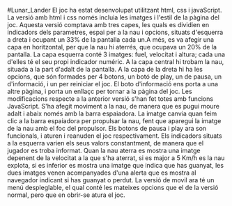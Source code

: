 #Lunar_Lander
El joc ha estat desenvolupat utilitzant html, css i javaScript.
La versió amb html i css només incluia les imatges i l'estil de la pàgina del joc.
Aquesta versió comptava amb tres capes, les quals es dividien en indicadors dels parametres, espai per a la nau i opcions, situats d'esquerra a dreta i ocupant un 33% de la pantalla cada un.A més, es va afegir una capa en horitzontal, per que la nau hi aterrés, que ocupava un 20% de la pantalla.
La capa esquerra conté 3 imatges: fuel, velocitat i altura; cada una d'elles té el seu propi indicador numéric.
A la capa central hi trobam la nau, situada a la part d'adalt de la pantalla.
A la capa de la dreta hi ha les opcions, que són formades per 4 botons, un botó de play, un de pausa, un d'informació, i un per reiniciar el joc.
El boto d'informació ens porta a una altre pàgina, i porta un enllaçc per tornar a la pàgina del joc.
Les modificacions respecte a la anterior versió s'han fet totes amb funcions JavaScript.
S'ha afegit moviment a la nau, de manera que es pugui moure adalt i abaix només amb la barra espaiadora.
La imatge canvia quan feim clic a la barra espaiadora per propulsar la nau, fent que aparegui la imatge de la nau amb el foc del propulsor.
Els botons de pausa i play ara son funcionals, i aturen i reanuden el joc respectivament.
Els indicadors situats a la esquerra varien els seus valors constantment, de manera que el jugador es troba informat.
Quan la nau aterra es mostra una imatge depenent de la velocitat a la que s'ha aterrat, si es major a 5 Km/h es la nau explota, si es inferior es mostra una imatge que indica que has guanyat, les dues imatges venen acompanyades d'una alerta que es mostra al navegador indicant si has guanyat o perdut.
La versió de movil ara té un menú despleglable, el qual conté les mateixes opcions que el de la versió normal, pero que en obrir-se atura el joc.


